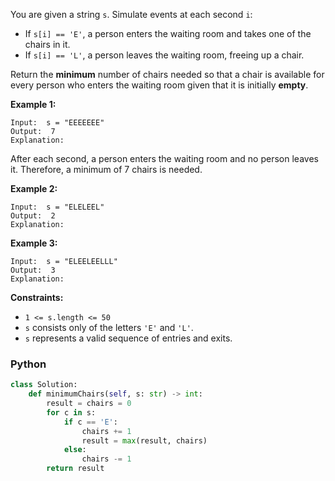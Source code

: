 You are given a string  `s`. Simulate events at each second  `i`:

-   If  `s[i] == 'E'`, a person enters the waiting room and takes one of the chairs in it.
-   If  `s[i] == 'L'`, a person leaves the waiting room, freeing up a chair.

Return the  **minimum** number of chairs needed so that a chair is available for every person who enters the waiting room given that it is initially  **empty**.

**Example 1:**
```
Input:  s = "EEEEEEE"
Output:  7
Explanation:
```
After each second, a person enters the waiting room and no person leaves it. Therefore, a minimum of 7 chairs is needed.

**Example 2:**
```
Input:  s = "ELELEEL"
Output:  2
Explanation:
```

**Example 3:**
```
Input:  s = "ELEELEELLL"
Output:  3
Explanation:
```

**Constraints:**

-   `1 <= s.length <= 50`
-   `s`  consists only of the letters  `'E'`  and  `'L'`.
-   `s`  represents a valid sequence of entries and exits.


### Python
```py
class Solution:
    def minimumChairs(self, s: str) -> int:
        result = chairs = 0
        for c in s:
            if c == 'E':
                chairs += 1
                result = max(result, chairs)
            else:
                chairs -= 1
        return result
```